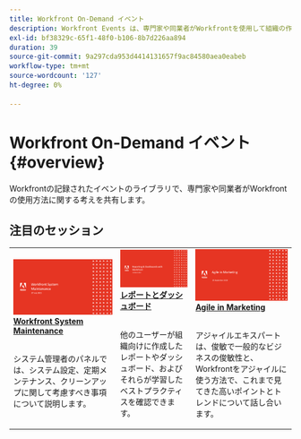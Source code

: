 ```yaml
---
title: Workfront On-Demand イベント
description: Workfront Events は、専門家や同業者がWorkfrontを使用して組織の作業を強化する方法に関する考えやアイデアを共有しているビデオライブラリです。
exl-id: bf38329c-65f1-48f0-b106-8b7d226aa894
duration: 39
source-git-commit: 9a297cda953d4414131657f9ac84580aea0eabeb
workflow-type: tm+mt
source-wordcount: '127'
ht-degree: 0%

---
```


# Workfront On-Demand イベント {#overview}

Workfrontの記録されたイベントのライブラリで、専門家や同業者がWorkfrontの使用方法に関する考えを共有します。

## 注目のセッション

<table>
  <tr>
   <td>
      <a href="user-groups/workfront-system-maintenance.md">
      <img alt="Workfront System Maintenance" src="assets/workfront-system-maintenance.png"/>
      </a>
      <div>
         <a href="user-groups/workfront-system-maintenance.md"><strong>Workfront System Maintenance</strong></a>
<!---         <br/><em>foo</em> -->
      </div>
      <p>
        <br/>
         システム管理者のパネルでは、システム設定、定期メンテナンス、クリーンアップに関して考慮すべき事項について説明します。
      </p>
    </td>
   <td>
      <a href="user-groups/reporting-and-dashboards.md">
      <img alt="レポートとダッシュボード" src="assets/reporting-and-dashboards.png"/>
      </a>
      <div>
         <a href="user-groups/reporting-and-dashboards.md"><strong>レポートとダッシュボード</strong></a>
<!---         <br/><em>foo</em> -->
      </div>
      <p>
        <br/>
         他のユーザーが組織向けに作成したレポートやダッシュボード、およびそれらが学習したベストプラクティスを確認できます。
      </p>
    </td>
   <td>
      <a href="user-groups/agile-in-marketing.md">
      <img alt="Agile in Marketing" src="assets/agile-in-marketing.png"/>
      </a>
      <div>
         <a href="user-groups/agile-in-marketing.md"><strong>Agile in Marketing</strong></a>
<!---         <br/><em>foo</em> -->
      </div>
      <p>
        <br/>
         アジャイルエキスパートは、俊敏で一般的なビジネスの俊敏性と、Workfrontをアジャイルに使う方法で、これまで見てきた高いポイントとトレンドについて話し合います。
      </p>
    </td>
  </tr>
</table>
